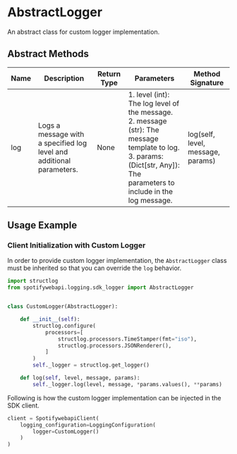 
# AbstractLogger

An abstract class for custom logger implementation.

## Abstract Methods

| Name | Description | Return Type | Parameters | Method Signature |
|  --- | --- | --- | --- | --- |
| log | Logs a message with a specified log level and additional parameters. | None | 1. level (int): The log level of the message.<br>2. message (str): The message template to log.<br>3. params: (Dict[str, Any]): The parameters to include in the log message. | log(self, level, message, params) |

## Usage Example

### Client Initialization with Custom Logger

In order to provide custom logger implementation, the `AbstractLogger` class must be inherited so that you can override the `log` behavior.

```python
import structlog
from spotifywebapi.logging.sdk_logger import AbstractLogger


class CustomLogger(AbstractLogger):

    def __init__(self):
        structlog.configure(
            processors=[
                structlog.processors.TimeStamper(fmt="iso"),
                structlog.processors.JSONRenderer(),
            ]
        )
        self._logger = structlog.get_logger()

    def log(self, level, message, params):
        self._logger.log(level, message, *params.values(), **params)
```

Following is how the custom logger implementation can be injected in the SDK client.

```python
client = SpotifywebapiClient(
    logging_configuration=LoggingConfiguration(
        logger=CustomLogger()
    )
)
```

